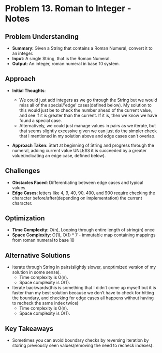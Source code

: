 # Problem 13. Roman to Integer - Notes
## Problem Understanding
- **Summary**: Given a String that contains a Roman Numeral, convert it to an integer.
- **Input**: A single String, that is the Roman Numeral.
- **Output**: An integer, roman numeral in base 10 system.

## Approach
- **Initial Thoughts**: 
    * We could just add integers as we go through the String but we would miss all of the special/'edge' cases(defined below). My solution to this would just be to check the number ahead of the current value, and see if it is greater than the current. If it is, then we know we have found a special case. 
    * Alternatively, we could just manage values in pairs as we iterate, but that seems slightly excessive given we can just do the simpler check that I mentioned in my solution above and edge cases can't overlap.

- **Approach Taken**: Start at beginning of String and progress through the numeral, adding current value UNLESS it is succeeded by a greater value(indicating an edge case, defined below).

## Challenges
- **Obstacles Faced**: Differentiating between edge cases and typical values.
- **Edge Cases**: letters like 4, 9, 40, 90, 400, and 900 require checking the character before/after(depending on implementation) the current character.

## Optimization
- **Time Complexity**: O(n), Looping through entire length of string(n) once
- **Space Complexity**: O(1), O(1) * 7 - immutable map containing mappings from roman numeral to base 10

## Alternative Solutions
- Iterate through String in pairs(slightly slower, unoptimized version of my solution in some sense).
    * Time complexity is O(n).
    * Space complexity is O(1).
- Iterate backwards(this is something that I didn't come up myself but it is faster than my best solution because we don't have to check for hitting the boundary, and checking for edge cases all happens without having to recheck the same index twice)
    * Time complexity is O(n).
    * Space complexity is O(1).

## Key Takeaways
- Sometimes you can avoid boundary checks by reversing iteration by storing previously seen values(removing the need to recheck indexes).

<!-- ## Additional Resources
- N/A -->